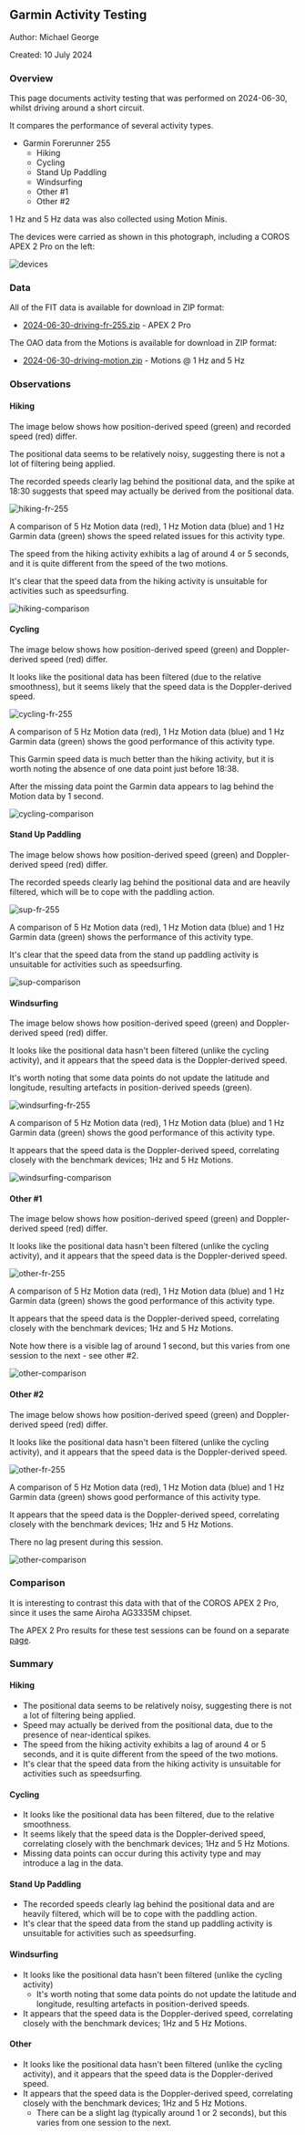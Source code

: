 ## Garmin Activity Testing

Author: Michael George

Created: 10 July 2024



### Overview

This page documents activity testing that was performed on 2024-06-30, whilst driving around a short circuit.

It compares the performance of several activity types.

- Garmin Forerunner 255
  - Hiking
  - Cycling
  - Stand Up Paddling
  - Windsurfing
  - Other #1
  - Other #2

1 Hz and 5 Hz data was also collected using Motion Minis.

The devices were carried as shown in this photograph, including a COROS APEX 2 Pro on the left:

![devices](img/devices.jpg)



### Data

All of the FIT data is available for download in ZIP format:

- [2024-06-30-driving-fr-255.zip](2024-06-30-driving-fr-255.zip) - APEX 2 Pro

The OAO data from the Motions is available for download in ZIP format:

- [2024-06-30-driving-motion.zip](2024-06-30-driving-motion.zip) - Motions @ 1 Hz and 5 Hz



### Observations

#### Hiking

The image below shows how position-derived speed (green) and recorded speed (red) differ.

The positional data seems to be relatively noisy, suggesting there is not a lot of filtering being applied.

The recorded speeds clearly lag behind the positional data, and the spike at 18:30 suggests that speed may actually be derived from the positional data.

![hiking-fr-255](img/1-hiking-fr-255.png)

A comparison of 5 Hz Motion data (red), 1 Hz Motion data (blue) and 1 Hz Garmin data (green) shows the speed related issues for this activity type.

The speed from the hiking activity exhibits a lag of around 4 or 5 seconds, and it is quite different from the speed of the two motions.

It's clear that the speed data from the hiking activity is unsuitable for activities such as speedsurfing.

![hiking-comparison](img/1-hiking-comparison.png)



#### Cycling

The image below shows how position-derived speed (green) and Doppler-derived speed (red) differ.

It looks like the positional data has been filtered (due to the relative smoothness), but it seems likely that the speed data is the Doppler-derived speed.

![cycling-fr-255](img/2-cycling-fr-255.png)

A comparison of 5 Hz Motion data (red), 1 Hz Motion data (blue) and 1 Hz Garmin data (green) shows the good performance of this activity type.

This Garmin speed data is much better than the hiking activity, but it is worth noting the absence of one data point just before 18:38.

After the missing data point the Garmin data appears to lag behind the Motion data by 1 second.

![cycling-comparison](img/2-cycling-comparison.png)



#### Stand Up Paddling

The image below shows how position-derived speed (green) and Doppler-derived speed (red) differ.

The recorded speeds clearly lag behind the positional data and are heavily filtered, which will be to cope with the paddling action.

![sup-fr-255](img/3-sup-fr-255.png)

A comparison of 5 Hz Motion data (red), 1 Hz Motion data (blue) and 1 Hz Garmin data (green) shows the performance of this activity type.

It's clear that the speed data from the stand up paddling activity is unsuitable for activities such as speedsurfing.

![sup-comparison](img/3-sup-comparison.png)



#### Windsurfing

The image below shows how position-derived speed (green) and Doppler-derived speed (red) differ.

It looks like the positional data hasn't been filtered (unlike the cycling activity), and it appears that the speed data is the Doppler-derived speed.

It's worth noting that some data points do not update the latitude and longitude, resulting artefacts in position-derived speeds (green).

![windsurfing-fr-255](img/4-windsurfing-fr-255.png)

A comparison of 5 Hz Motion data (red), 1 Hz Motion data (blue) and 1 Hz Garmin data (green) shows the good performance of this activity type.

It appears that the speed data is the Doppler-derived speed, correlating closely with the benchmark devices; 1Hz and 5 Hz Motions.

![windsurfing-comparison](img/4-windsurfing-comparison.png)



#### Other #1

The image below shows how position-derived speed (green) and Doppler-derived speed (red) differ.

It looks like the positional data hasn't been filtered (unlike the cycling activity), and it appears that the speed data is the Doppler-derived speed.

![other-fr-255](img/5-other-fr-255.png)

A comparison of 5 Hz Motion data (red), 1 Hz Motion data (blue) and 1 Hz Garmin data (green) shows the good performance of this activity type.

It appears that the speed data is the Doppler-derived speed, correlating closely with the benchmark devices; 1Hz and 5 Hz Motions.

Note how there is a visible lag of around 1 second, but this varies from one session to the next - see other #2.

![other-comparison](img/5-other-comparison.png)



#### Other #2

The image below shows how position-derived speed (green) and Doppler-derived speed (red) differ.

It looks like the positional data hasn't been filtered (unlike the cycling activity), and it appears that the speed data is the Doppler-derived speed.

![other-fr-255](img/6-other-fr-255.png)

A comparison of 5 Hz Motion data (red), 1 Hz Motion data (blue) and 1 Hz Garmin data (green) shows good performance of this activity type.

It appears that the speed data is the Doppler-derived speed, correlating closely with the benchmark devices; 1Hz and 5 Hz Motions.

There no lag present during this session.

![other-comparison](img/6-other-comparison.png)



### Comparison

It is interesting to contrast this data with that of the COROS APEX 2 Pro, since it uses the same Airoha AG3335M chipset.

The APEX 2 Pro results for these test sessions can be found on a separate [page](../../../coros/activities/driving-2024-06-30/README.md).




### Summary

#### Hiking

- The positional data seems to be relatively noisy, suggesting there is not a lot of filtering being applied.
- Speed may actually be derived from the positional data, due to the presence of near-identical spikes.
- The speed from the hiking activity exhibits a lag of around 4 or 5 seconds, and it is quite different from the speed of the two motions.
- It's clear that the speed data from the hiking activity is unsuitable for activities such as speedsurfing.

#### Cycling

- It looks like the positional data has been filtered, due to the relative smoothness.
- It seems likely that the speed data is the Doppler-derived speed, correlating closely with the benchmark devices; 1Hz and 5 Hz Motions.
- Missing data points can occur during this activity type and may introduce a lag in the data.

#### Stand Up Paddling

- The recorded speeds clearly lag behind the positional data and are heavily filtered, which will be to cope with the paddling action.
- It's clear that the speed data from the stand up paddling activity is unsuitable for activities such as speedsurfing.

#### Windsurfing

- It looks like the positional data hasn't been filtered (unlike the cycling activity)
  - It's worth noting that some data points do not update the latitude and longitude, resulting artefacts in position-derived speeds.
- It appears that the speed data is the Doppler-derived speed, correlating closely with the benchmark devices; 1Hz and 5 Hz Motions.

#### Other

- It looks like the positional data hasn't been filtered (unlike the cycling activity), and it appears that the speed data is the Doppler-derived speed.
- It appears that the speed data is the Doppler-derived speed, correlating closely with the benchmark devices; 1Hz and 5 Hz Motions.
  - There can be a slight lag (typically around 1 or 2 seconds), but this varies from one session to the next.


